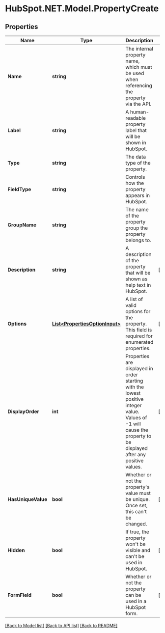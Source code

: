 # HubSpot.NET.Model.PropertyCreate

## Properties

Name | Type | Description | Notes
------------ | ------------- | ------------- | -------------
**Name** | **string** | The internal property name, which must be used when referencing the property via the API. | 
**Label** | **string** | A human-readable property label that will be shown in HubSpot. | 
**Type** | **string** | The data type of the property. | 
**FieldType** | **string** | Controls how the property appears in HubSpot. | 
**GroupName** | **string** | The name of the property group the property belongs to. | 
**Description** | **string** | A description of the property that will be shown as help text in HubSpot. | [optional] 
**Options** | [**List&lt;PropertiesOptionInput&gt;**](PropertiesOptionInput.md) | A list of valid options for the property. This field is required for enumerated properties. | [optional] 
**DisplayOrder** | **int** | Properties are displayed in order starting with the lowest positive integer value. Values of -1 will cause the property to be displayed after any positive values. | [optional] 
**HasUniqueValue** | **bool** | Whether or not the property&#39;s value must be unique. Once set, this can&#39;t be changed. | [optional] 
**Hidden** | **bool** | If true, the property won&#39;t be visible and can&#39;t be used in HubSpot. | [optional] 
**FormField** | **bool** | Whether or not the property can be used in a HubSpot form. | [optional] 

[[Back to Model list]](../README.md#documentation-for-models) [[Back to API list]](../README.md#documentation-for-api-endpoints) [[Back to README]](../README.md)

